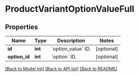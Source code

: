 # ProductVariantOptionValueFull

## Properties
Name | Type | Description | Notes
------------ | ------------- | ------------- | -------------
**id** | **int** | &#x60;option_value&#x60; ID. | [optional] 
**option_id** | **int** | &#x60;option&#x60; ID. | [optional] 

[[Back to Model list]](../../README.md#documentation-for-models) [[Back to API list]](../../README.md#documentation-for-api-endpoints) [[Back to README]](../../README.md)


